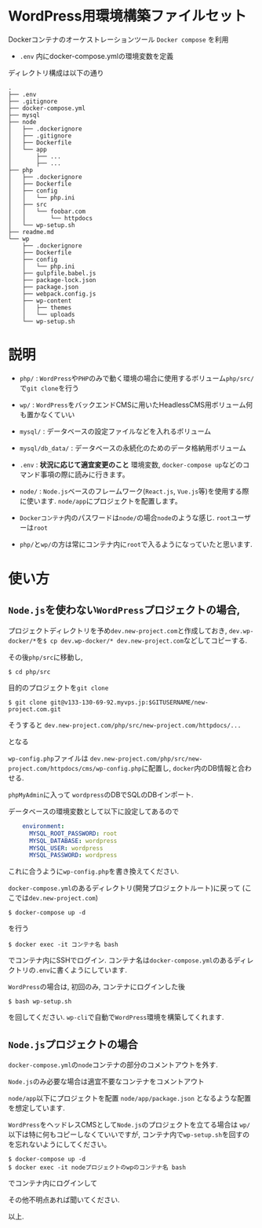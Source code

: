 # WordPress用環境構築ファイルセット
Dockerコンテナのオーケストレーションツール `Docker compose` を利用

- `.env` 内にdocker-compose.ymlの環境変数を定義

ディレクトリ構成は以下の通り

~~~
.
├── .env
├── .gitignore
├── docker-compose.yml
├── mysql
├── node
│   ├── .dockerignore
│   ├── .gitignore
│   ├── Dockerfile
│   └── app
│       ├── ...
│       ├── ...
├── php
│   ├── .dockerignore
│   ├── Dockerfile
│   ├── config
│   │   └── php.ini
│   ├── src
│   │   └── foobar.com
│   │       └── httpdocs
│   └── wp-setup.sh
├── readme.md
└── wp
    ├── .dockerignore
    ├── Dockerfile
    ├── config
    │   └── php.ini
    ├── gulpfile.babel.js
    ├── package-lock.json
    ├── package.json
    ├── webpack.config.js
    ├── wp-content
    │   ├── themes
    │   └── uploads
    └── wp-setup.sh
~~~
# 説明
- `php/` : `WordPress`や`PHP`のみで動く環境の場合に使用するボリューム`php/src/`で`git clone`を行う
- `wp/` : `WordPress`をバックエンドCMSに用いたHeadlessCMS用ボリューム何も置かなくていい
- `mysql/` : データベースの設定ファイルなどを入れるボリューム
- `mysql/db_data/` : データベースの永続化のためのデータ格納用ボリューム
- `.env` : **状況に応じて適宜変更のこと** 環境変数, `docker-compose up`などのコマンド事項の際に読みに行きます。
- `node/` : `Node.js`ベースのフレームワーク(`React.js`, `Vue.js`等)を使用する際に使います. `node/app`にプロジェクトを配置します。

- `Dockerコンテナ`内のパスワードは`node/`の場合`node`のような感じ. `root`ユーザーは`root`
- `php/`と`wp/`の方は常にコンテナ内に`root`で入るようになっていたと思います.


# 使い方
## `Node.js`を使わない`WordPress`プロジェクトの場合,
プロジェクトディレクトリを予め`dev.new-project.com`と作成しておき, 
`dev.wp-docker/*`を`$ cp dev.wp-docker/* dev.new-project.com`などしてコピーする.

その後`php/src`に移動し,
```
$ cd php/src
```
目的のプロジェクトを`git clone`
```
$ git clone git@v133-130-69-92.myvps.jp:$GITUSERNAME/new-project.com.git
```
そうすると
`dev.new-project.com/php/src/new-project.com/httpdocs/...`

となる

`wp-config.php`ファイルは
`dev.new-project.com/php/src/new-project.com/httpdocs/cms/wp-config.php`に配置し, `docker`内のDB情報と合わせる.

`phpMyAdmin`に入って
`wordpress`のDBでSQLのDBインポート.

データベースの環境変数として以下に設定してあるので
```:docker-compose.yml
    environment:
      MYSQL_ROOT_PASSWORD: root
      MYSQL_DATABASE: wordpress
      MYSQL_USER: wordpress
      MYSQL_PASSWORD: wordpress
```
これに合うように`wp-config.php`を書き換えてください.


`docker-compose.yml`のあるディレクトリ(開発プロジェクトルート)に戻って
(ここでは`dev.new-project.com`)
```
$ docker-compose up -d
```
を行う

```
$ docker exec -it コンテナ名 bash
```
でコンテナ内にSSHでログイン.
コンテナ名は`docker-compose.yml`のあるディレクトリの`.env`に書くようにしています.

`WordPress`の場合は, 初回のみ,
コンテナにログインした後
```
$ bash wp-setup.sh
```
を回してください.
`wp-cli`で自動で`WordPress`環境を構築してくれます.



## `Node.js`プロジェクトの場合
`docker-compose.yml`の`node`コンテナの部分のコメントアウトを外す.

`Node.js`のみ必要な場合は適宜不要なコンテナをコメントアウト

`node/app`以下にプロジェクトを配置
`node/app/package.json` となるような配置を想定しています.

`WordPress`をヘッドレスCMSとして`Node.js`のプロジェクトを立てる場合は
`wp/`以下は特に何もコピーしなくていいですが,
コンテナ内で`wp-setup.sh`を回すのを忘れないようにしてください。
```
$ docker-compose up -d
$ docker exec -it nodeプロジェクトのwpのコンテナ名 bash
```
でコンテナ内にログインして



その他不明点あれば聞いてください. 


以上.